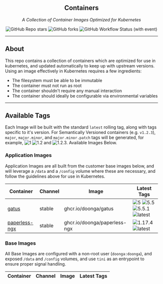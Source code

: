 <!---
NOTE: AUTO-GENERATED FILE
to edit this file, instead edit its template at: ./ci/templates/README.md.j2
-->
<div align="center">


## Containers

_A Collection of Container Images Optimized for Kubernetes_

</div>

<div align="center">

![GitHub Repo stars](https://img.shields.io/github/stars/doonga/container-images?style=for-the-badge)
![GitHub forks](https://img.shields.io/github/forks/doonga/container-images?style=for-the-badge)
![GitHub Workflow Status (with event)](https://img.shields.io/github/actions/workflow/status/doonga/container-images/scheduled-release.yaml?style=for-the-badge&label=Scheduled%20Release)

</div>

---

## About

This repo contains a collection of containers which are optimized for use in kubernetes, and updated automatically to keep up with upstream versions. Using an image effectively in Kubernetes requires a few ingredients:

- The filesystem must be able to be immutable
- The container must not run as root
- The container shouldn't require any manual interaction
- The container should ideally be configurable via environmental variables

---

## Available Tags

Each Image will be built with the standard `latest` rolling tag, along with tags specific to it's version. For Semantically Versioned containers (e.g. `v1.2.3`), `major`, `major.minor`, and `major.minor.patch` tags will be generated, for example, ![1](https://img.shields.io/badge/1-blue?style=flat-square) ![1.2](https://img.shields.io/badge/1.2-blue?style=flat-square) and ![1.2.3](https://img.shields.io/badge/1.2.3-blue?style=flat-square). Available Images Below.

### Application Images
Application Images are all built from the customer base images below, and will leverage a `/data` and a `/config` volume where these are necessary, and follow the guidelines above for use in Kubernetes.

Container | Channel | Image | Latest Tags
--- | --- | --- | ---
[gatus](https://github.com/doonga/container-images/pkgs/container/gatus) | stable | ghcr.io/doonga/gatus |![5](https://img.shields.io/badge/5-blue?style=flat-square) ![5.5](https://img.shields.io/badge/5.5-blue?style=flat-square) ![5.5.1](https://img.shields.io/badge/5.5.1-blue?style=flat-square) ![latest](https://img.shields.io/badge/latest-green?style=flat-square)
[paperless-ngx](https://github.com/doonga/container-images/pkgs/container/paperless-ngx) | stable | ghcr.io/doonga/paperless-ngx |![1.17.4](https://img.shields.io/badge/1.17.4-blue?style=flat-square) ![latest](https://img.shields.io/badge/latest-green?style=flat-square)


### Base Images
All Base Images are configured with a non-root user (`doonga:doonga`), and exposed `/data` and `/config` volumes, and use `tini` as an entrypoint to ensure proper signal handling.

Container | Channel | Image | Latest Tags
--- | --- | --- | ---
